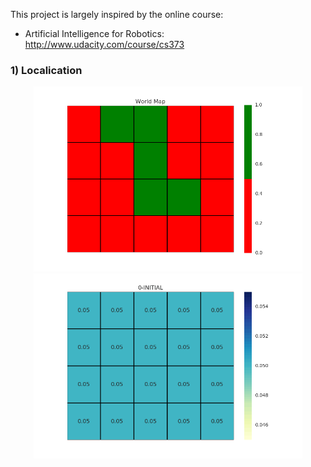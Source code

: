 This project is largely inspired by the online course:
- Artificial Intelligence for Robotics: http://www.udacity.com/course/cs373

### 1) Localication

<p align="center">
<img src="Localization/worldMap.gif" width="430"/>
<img src="Localization/animatedLocalizer.gif" width="430"/>
</p>
